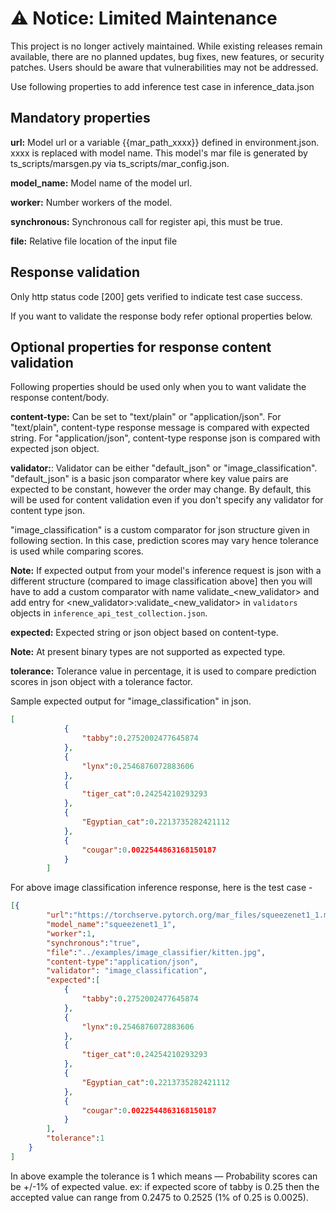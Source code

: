 # ⚠️ Notice: Limited Maintenance

This project is no longer actively maintained. While existing releases remain available, there are no planned updates, bug fixes, new features, or security patches. Users should be aware that vulnerabilities may not be addressed.

Use following properties to add inference test case in inference_data.json

Mandatory properties
----
**url:** Model url or a variable {{mar_path_xxxx}} defined in environment.json. xxxx is replaced with model name. This model's mar file is generated by ts_scripts/marsgen.py via ts_scripts/mar_config.json.

**model_name:** Model name of the model url.

**worker:** Number workers of the model.

**synchronous:** Synchronous call for register api, this must be true.

**file:** Relative file location of the input file

Response validation
----

Only http status code [200] gets verified to indicate test case success.

If you want to validate the response body refer optional properties below.

Optional properties for response content validation
----

Following properties should be used only when you to want validate the response content/body.

**content-type:** Can be set to "text/plain" or "application/json".
For "text/plain", content-type response message is compared with expected string.
For "application/json", content-type response json is compared with expected json object.

**validator:**: Validator can be either "default_json" or "image_classification".
"default_json" is a basic json comparator where key value pairs are expected to be constant, however the order may change. By default, this will be used for content validation even if you don't specify any validator for content type json.

"image_classification" is a custom comparator for json structure given in following section. In this case, prediction scores may vary hence tolerance is used while comparing scores.

**Note:**
If expected output from your model's inference request is json with a different structure (compared to image classification above] then you will have to add a custom comparator with name validate_<new_validator> and add entry for <new_validator>:validate_<new_validator> in `validators`
 objects in `inference_api_test_collection.json`.

**expected:** Expected string or json object based on content-type.

**Note:**
At present binary types are not supported as expected type.

**tolerance:** Tolerance value in percentage, it is used to compare prediction scores in json object with a tolerance factor.

Sample expected output for "image_classification" in json.
```json
[
            {
                "tabby":0.2752002477645874
            },
            {
                "lynx":0.2546876072883606
            },
            {
                "tiger_cat":0.24254210293293
            },
            {
                "Egyptian_cat":0.2213735282421112
            },
            {
                "cougar":0.0022544863168150187
            }
        ]
```
For above image classification inference response, here is the test case -
```json
[{
        "url":"https://torchserve.pytorch.org/mar_files/squeezenet1_1.mar",
        "model_name":"squeezenet1_1",
        "worker":1,
        "synchronous":"true",
        "file":"../examples/image_classifier/kitten.jpg",
        "content-type":"application/json",
        "validator": "image_classification",
        "expected":[
            {
                "tabby":0.2752002477645874
            },
            {
                "lynx":0.2546876072883606
            },
            {
                "tiger_cat":0.24254210293293
            },
            {
                "Egyptian_cat":0.2213735282421112
            },
            {
                "cougar":0.0022544863168150187
            }
        ],
        "tolerance":1
    }
]
```

In above example the tolerance is 1 which means — Probability scores can be +/-1% of expected value.
ex: if expected score of tabby is 0.25 then the accepted value can range from 0.2475
to 0.2525 (1% of 0.25 is 0.0025).
